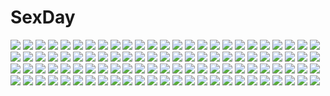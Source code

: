 # SexDay
![](https://konachan.com/image/3f15093db4498ec34559a7b0bb31e935/Konachan.com%20-%20223029%20aircraft%20animal_ears%20dark%20inabi%20original%20rain%20thighhighs%20water%20white_hair%20yellow_eyes%20zettai_ryouiki.jpg)
![](https://konachan.com/image/1a8313d2e4b05966d9e85683f6f2ba86/Konachan.com%20-%20124453%20breasts%20nichijou%20nipples%20no_bra%20open_shirt%20pink_hair%20shishio_%28artist%29%20tachibana_misato%20tears.jpg)
![](https://konachan.com/jpeg/aadd9814b57abb4cfe7f7a4788526611/Konachan.com%20-%20185327%20black_hair%20breasts%20brown_eyes%20censored%20game_cg%20iizuki_tasuku%20izumi_wakoto%20long_hair%20lovely_x_cation_2%20sex%20spread_legs%20sunset%20swimsuit.jpg)
![](https://konachan.com/jpeg/863e5928975f1695b5a7e8936cd297a0/Konachan.com%20-%20103112%20aiyoku_no_eustia%20crown%20gloves%20saint_irene%20white_hair.jpg)
![](https://konachan.com/image/8bada6f5005625746eb512b63ae8cc9a/Konachan.com%20-%20198488%20gloves%20green_eyes%20laio%20military%20original%20pantyhose%20uniform%20weapon%20white.jpg)
![](https://konachan.com/image/297e544f6f8e217b9c3d347b8f15a33d/Konachan.com%20-%2093781%20animal_ears%20catgirl%20chen%20foxgirl%20multiple_tails%20tail%20touhou%20yakumo_ran%20yakumo_yukari.jpg)
![](https://konachan.com/jpeg/cea4268cb8265c1f0c17e2242f508cfd/Konachan.com%20-%20229840%202girls%20anthropomorphism%20aqua_eyes%20breasts%20gray_hair%20headdress%20japanese_clothes%20kantai_collection%20kimono%20kou_mashiro%20no_bra%20nopan%20short_hair%20twintails.jpg)
![](https://konachan.com/image/1344cfbe04eec73eb44d88f6dffd8b0e/Konachan.com%20-%20246737%20achilles%20armor%20black_hair%20braids%20dress%20gabiran%20gloves%20green_eyes%20group%20karna%20long_hair%20male%20mordred%20ponytail%20semiramis%20spartacus%20sword%20tail%20weapon.jpg)
![](https://konachan.com/image/4509cd2f60309112e38563f0cc0745f2/Konachan.com%20-%20125038%20animal%20bird%20book%20boots%20braids%20butterfly%20chess08%20flowers%20frog%20glasses%20headphones%20original%20polychromatic%20short_hair%20snail.jpg)
![](https://konachan.com/jpeg/0c497a1888fe2b09bec3bdef55ab2c65/Konachan.com%20-%20260107%20blonde_hair%20blush%20breasts%20censored%20dress%20garter_belt%20green_eyes%20long_hair%20nipples%20no_bra%20nopan%20petals%20pussy%20skirt_lift%20thighhighs%20tiara%20wedding_attire.jpg)
![](https://konachan.com/image/892d93a883ebc26df6a85e1d7baf4ed4/Konachan.com%20-%20165522%202girls%20aircraft%20blue_hair%20brown_eyes%20ericsakura%20gray_hair%20long_hair%20original%20purple_eyes%20school_uniform%20skirt.jpg)
![](https://konachan.com/jpeg/e3566ed5c77cc3733632051ebb9cc047/Konachan.com%20-%2043212%20breasts%20migiwa_kazuha%20nipples%20suzuhira_hiro%20yosuga_no_sora.jpg)
![](https://konachan.com/image/7a8fc5d90112fe954daf7766fe00198f/Konachan.com%20-%20190645%20blonde_hair%20flowers%20hayate_no_gotoku%20long_hair%20mizuki.n%20petals%20red_eyes%20tennos_athena%20white.jpg)
![](https://konachan.com/image/def885be40089d4a980ff4c21f404a5f/Konachan.com%20-%20108091%20bicolored_eyes%20blonde_hair%20game_cg%20gun%20hinoue_itaru%20long_hair%20motorcycle%20nakatsu_shizuru%20rewrite%20tennouji_kotarou%20twintails%20weapon.jpg)
![](https://konachan.com/jpeg/72b29fe39755f34cebd632b94acb14a5/Konachan.com%20-%2040957%20aquaplus%20kouno_harumi%20leaf%20mitsumi_misato%20pink_hair%20school_uniform%20thighhighs%20to_heart%20to_heart_2%20to_heart_2_another_days.jpg)
![](https://konachan.com/jpeg/91d7f04678af2adcd46b32f786dd82fb/Konachan.com%20-%20178366%20bra%20breasts%20brown_hair%20censored%20game_cg%20green_eyes%20hook%20long_hair%20melty_moment%20navel%20nipples%20open_shirt%20panties%20panty_pull%20penis%20sex%20skirt%20underwear.jpg)
![](https://konachan.com/image/0b0efd707d1f51ac7b7a70806fd4134c/Konachan.com%20-%20204275%20blue_eyes%20boots%20elbow_gloves%20gloves%20god_eater%20gradient%20gray_hair%20hat%20no_bra%20pantyhose%20skirt%20underboob%20weapon%20wei_%28hoshieve%29%20wristwear.jpg)
![](https://konachan.com/jpeg/9df1d3f4146aab2050f764f1ab1228ee/Konachan.com%20-%20287814%20blush%20breasts%20brown_eyes%20brown_hair%20n.g.%20nipples%20nopan%20original%20short_hair%20skirt%20topless%20uncensored.jpg)
![](https://konachan.com/image/f8da1355f46747aa6ad821a61c263ba2/Konachan.com%20-%2016637%20aozora_market%20blonde_hair%20bow%20hat%20kirisame_marisa%20long_hair%20socks%20touhou%20witch%20yellow_eyes.jpg)
![](https://konachan.com/image/21474f51f0af0a0d3612e6025f1262e9/Konachan.com%20-%20161559%20breast_hold%20breasts%20koikishi_purely_kiss%20nipples%20shidou_mana%20thighhighs%20white%20yuuki_hagure.jpg)
![](https://konachan.com/image/f4320c0ba6b45395dc50827169f740f7/Konachan.com%20-%2044900%20all_male%20chibi%20ciel_phantomhive%20cosplay%20kuroshitsuji%20male%20sebastian_michaelis.jpg)
![](https://konachan.com/jpeg/a48874a5d08aa5e22ef044fc85c3919c/Konachan.com%20-%20188670%20animal_ears%20bikini%20black_hair%20blush%20catgirl%20flat_chest%20green_eyes%20long_hair%20roke%20shakugan_no_shana%20shana%20swimsuit%20tail%20thighhighs.jpg)
![](https://konachan.com/jpeg/304ed8844a818c6095faf0c3ed9b917b/Konachan.com%20-%20286933%20anus%20atelier_kaguya%20breasts%20censored%20choco_chip%20dress%20game_cg%20natsuno_ai%20nee-chan_no_susume%20no_bra%20pubic_hair%20pussy%20sideboob.jpg)
![](https://konachan.com/image/53e15cb8b18bd7ba22fb3fde18f9f8ce/Konachan.com%20-%2056234%202girls%20aqua_eyes%20aqua_hair%20black_hair%20blue_eyes%20hatsune_miku%20katana%20kuroi_mato%20long_hair%20mintchoco%20scar%20sword%20tie%20twintails%20vocaloid%20weapon.jpg)
![](https://konachan.com/image/fc6b12616f6944703f7a8a558d495d3a/Konachan.com%20-%20181367%201ji45fun%20all_male%20armor%20building%20long_hair%20male%20red_hair%20sword%20weapon.jpg)
![](https://konachan.com/image/a0b3fb230eb4695af035caa99281ab0c/Konachan.com%20-%2041452%20mecha%20mobile_fighter_g_gundam%20mobile_suit_gundam.jpg)
![](https://konachan.com/jpeg/90807066349286e213c7b9b4f1d80044/Konachan.com%20-%20202229%20bubbles%20dress%20green_eyes%20green_hair%20hatsune_miku%20hitomi95%20long_hair%20summer_dress%20underwater%20vocaloid%20water.jpg)
![](https://konachan.com/jpeg/fe972f6cdd254514f44208fb71f3b883/Konachan.com%20-%20282032%20alice_soft%20bicolored_eyes%20blush%20breasts%20evenicle%20game_cg%20long_hair%20nude%20ramius_dreissen%20wet%20white_hair%20yaegashi_nan.jpg)
![](https://konachan.com/image/a8399fba04ab3db1a71a73f581c9f0c1/Konachan.com%20-%20288224%20akchu%20bed%20bikini%20blush%20breasts%20cameltoe%20choker%20erect_nipples%20gray_hair%20long_hair%20navel%20original%20pussy%20red_eyes%20see_through%20swimsuit%20thighhighs.jpg)
![](https://konachan.com/jpeg/4299606a3f8772571b0553567c961929/Konachan.com%20-%20246323%202girls%20aqua_eyes%20boots%20braids%20breasts%20chain%20gloves%20gray_hair%20gun%20headband%20logo%20long_hair%20pantyhose%20short_hair%20shorts%20sword%20twintails%20uniform%20weapon.jpg)
![](https://konachan.com/jpeg/5f2ba7223c40a8e757a05f2634a0ef7e/Konachan.com%20-%20292578%20breasts%20brown_hair%20chocolate%20cropped%20dress%20fate_grand_order%20fate_%28series%29%20long_hair%20murasaki_shikibu%20purple_eyes%20satou_daiji%20valentine.jpg)
![](https://konachan.com/jpeg/f63bcc8de975c70bbe81be4c8e66ae0f/Konachan.com%20-%2086322%20animal_ears%20chibi%20food%20hat%20inubashiri_momiji%20japanese_clothes%20miko%20neko_yume%20short_hair%20tail%20touhou%20white%20white_hair%20wolfgirl.jpg)
![](https://konachan.com/image/92488f74483a5ce20ab84653f1fe61e8/Konachan.com%20-%208129%20kirisame_marisa%20touhou%20witch.jpg)
![](https://konachan.com/image/039dc51cea23ff92100532e86a99f4a5/Konachan.com%20-%2062720%20akiyama_mio%20blush%20guitar%20hirasawa_yui%20horiguchi_yukiko%20instrument%20k-on%21%20kotobuki_tsumugi%20pantyhose%20school_uniform%20tainaka_ritsu.jpg)
![](https://konachan.com/image/9dbb5548c21451367de5f24c101e35d5/Konachan.com%20-%20263271%20bicolored_eyes%20blood%20boots%20chain%20chinomaron%20cosplay%20gloves%20hoodie%20long_hair%20parody%20purple_hair%20shorts%20sword%20vocaloid%20voiceroid%20weapon%20yuzuki_yukari.jpg)
![](https://konachan.com/image/1c8df6a63b215ba63875038615ff4f0d/Konachan.com%20-%20153741%20blush%20breasts%20candy%20chocolate%20choker%20cleavage%20food%20fruit%20magic%20nipples%20no_bra%20nopan%20panties%20pantyhose%20pekopokox%20red_eyes%20touhou%20vampire%20wings.jpg)
![](https://konachan.com/jpeg/40e4d197e3a68dd3245bed73c2fc8082/Konachan.com%20-%20300513%20armor%20fate_grand_order%20fate_%28series%29%20gloves%20magicians%20mash_kyrielight%20pink_hair%20purple_eyes%20short_hair%20water%20watermark.jpg)
![](https://konachan.com/jpeg/1a1ddb54902a1913a86fa225d466cd9c/Konachan.com%20-%20224223%202girls%20animal%20apple%20braids%20brown_hair%20candy%20festival%20fish%20food%20fruit%20headdress%20original%20shoujo_ai%20summer%20twintails%20waifu2x%20watermark%20yukata%20yukinokoe.jpg)
![](https://konachan.com/image/f143076c1d0fb09cfd30570f15dd1e79/Konachan.com%20-%20217796%20ass%20blush%20breasts%20cameltoe%20cleavage%20dark_skin%20elbow_gloves%20erect_nipples%20fang%20gloves%20orange_eyes%20original%20real_xxiii%20thighhighs%20white_hair.jpg)
![](https://konachan.com/image/9c0b68bb20c31bd8b7a7d8b526a22402/Konachan.com%20-%20133662%20bikini%20black_eyes%20black_hair%20breasts%20cleavage%20panties%20striped_panties%20swimsuit%20taka_tony%20underwear.jpg)
![](https://konachan.com/image/7395069cbc672d1446be6bd4549faa78/Konachan.com%20-%20153323%20aqua_hair%20blood%20garter_belt%20hatsune_miku%20kuromayu%20long_hair%20navel%20red_eyes%20scythe%20thighhighs%20twintails%20vocaloid%20weapon.jpg)
![](https://konachan.com/image/2dec646919479928e4849cb3c35a88a3/Konachan.com%20-%20278293%20blue_hair%20close%20love_live%21_school_idol_project%20onsen%20short_hair%20sonoda_umi%20tanaka212%20towel%20water%20wet%20yellow_eyes.jpg)
![](https://konachan.com/jpeg/528d853b13d0eb2fc060c14af9aeadbf/Konachan.com%20-%20171846%20cropped%20misawa_maho%20ro-kyu-bu%21%20school_uniform%20tinkerbell%20tinkle.jpg)
![](https://konachan.com/image/82f9f64ff5a9de9ca3ccb79e610cf711/Konachan.com%20-%20140811%20black_hair%20brown_hair%20chitanda_eru%20hyouka%20ibara_mayaka%20purple_eyes.jpg)
![](https://konachan.com/jpeg/ee635d19a86028d6e1b2ee8c63a95e83/Konachan.com%20-%20200736%202girls%20ass%20blush%20brown_hair%20garter_belt%20gray_hair%20heart%20jianren%20long_hair%20panties%20rensouhou-kun%20short_hair%20thighhighs%20twintails%20underwear.jpg)
![](https://konachan.com/jpeg/5335b7d12c146bd0f00c0df7b6fcf5ea/Konachan.com%20-%20212600%20blonde_hair%20blue_eyes%20breasts%20cropped%20nababa%20naked_shirt%20navel%20nipples%20open_shirt%20original%20pussy%20scan%20uncensored.jpg)
![](https://konachan.com/jpeg/4998f358928d61c71a54951814966944/Konachan.com%20-%2028111%20hayate_no_gotoku%20saginomiya_isumi.jpg)
![](https://konachan.com/image/99f43fedc6d5c5cfecfb8d879f9b750e/Konachan.com%20-%2051965%20blush%20breasts%20cleavage%20meiko%20see_through%20vocaloid%20zoom_layer.jpg)
![](https://konachan.com/image/2fffffb1ac2652bee2615b3be2fc9d2e/Konachan.com%20-%2044556%20tsubasa_reservoir_chronicle.jpg)
![](https://konachan.com/image/dc1be08caa2dfa11d5e1ec552e80ed58/Konachan.com%20-%2055467%20hatsune_miku%20vocaloid.jpg)
![](https://konachan.com/jpeg/96889c74508a98f3b51d8d20ee764c7e/Konachan.com%20-%20118911%20animal_ears%20blonde_hair%20foxgirl%20magic%20multiple_tails%20original%20red_eyes%20tail%20takanashie.jpg)
![](https://konachan.com/jpeg/72da107bd6a91483a17def4cab53df94/Konachan.com%20-%20228987%20aliasing%20aqua_eyes%20aqua_hair%20breasts%20gloves%20hatsune_miku%20long_hair%20ribbons%20rimuu%20vocaloid.jpg)
![](https://konachan.com/image/a857a1650b79ceedb8b94e2449749815/Konachan.com%20-%20270167%20aqua_eyes%20bou_nin%20bubbles%20close%20long_hair%20original%20polychromatic%20white_hair.jpg)
![](https://konachan.com/jpeg/00e590968385c6c71778859a510d03ff/Konachan.com%20-%20302466%20bed%20black_eyes%20black_hair%20blush%20breast_hold%20headband%20kkamja%20long_hair%20original%20ponytail%20wings.jpg)
![](https://konachan.com/jpeg/ec18831c792556f5d08409a5fb0979d6/Konachan.com%20-%20289019%20airy.i.ray%20hatsune_miku%20polychromatic%20vocaloid.jpg)
![](https://konachan.com/jpeg/9e3334a2cec957480c7a980a0a3c903f/Konachan.com%20-%20256333%20anthropomorphism%20azur_lane%20blonde_hair%20bodysuit%20cameltoe%20clouds%20loli%20long_hair%20orange_eyes%20skintight%20sky%20sunset%20tattoo%20torn_clothes%20twintails%20yagitori.jpg)
![](https://konachan.com/image/36fdee02833c38ab5464b8c6bea2389b/Konachan.com%20-%20105953%20all_male%20blue_hair%20blush%20male%20nectar-ii%20nopan%20purple_eyes%20steins%3Bgate%20trap%20urushibara_ruka.jpg)
![](https://konachan.com/jpeg/0b93bbabfd1648994c4b1e50693cc63b/Konachan.com%20-%20297139%20ass%20black_hair%20blue_eyes%20cqingwei%20katana%20kochou_shinobu%20panties%20school_uniform%20short_hair%20skirt%20striped_panties%20sword%20underwear%20weapon.jpg)
![](https://konachan.com/jpeg/01cc5a7b7484720feff4184dbf41f3e5/Konachan.com%20-%20306220%20bikini%20blush%20bow%20breasts%20brown_eyes%20brown_hair%20clouds%20cropped%20mignon%20original%20school_uniform%20see_through%20short_hair%20skirt%20sky%20swimsuit%20undressing%20wet.jpg)
![](https://konachan.com/jpeg/edb21a42aff5afe079e53e5698afc82e/Konachan.com%20-%20278806%20blush%20breasts%20choker%20dress%20gloves%20group%20horns%20navel%20original%20pink_eyes%20pink_hair%20ponytail%20red_eyes%20ribbons%20scan%20skirt%20sword%20tail%20weapon%20wings.jpg)
![](https://konachan.com/image/160681f22590545a965847d04be90105/Konachan.com%20-%20169489%20anus%20blush%20breasts%20brown_hair%20long_hair%20mikamin%20nipples%20original%20purple_eyes%20pussy%20school_uniform%20shirt_lift%20spread_pussy%20thighhighs%20uncensored.jpg)
![](https://konachan.com/image/f729120c568f6e790be1280b3764af13/Konachan.com%20-%2024251%20azasuke_wind%20black_lagoon%20revy.jpg)
![](https://konachan.com/image/7382cfbed461d814a95c7ecf5d864638/Konachan.com%20-%20127143%20blush%20breasts%20cleavage%20headphones%20nitroplus%20pink_hair%20sonico%20super_sonico%20tsuji_santa.jpg)
![](https://konachan.com/jpeg/f55bee641f6e9972d678576e1b2b2010/Konachan.com%20-%20112242%20aqua_eyes%20bikini%20black_hair%20blush%20bow%20braids%20censored%20cum%20favorite%20fellatio%20game_cg%20headband%20kisaragi_mio%20long_hair%20penis%20shida_kazuhiro%20swimsuit.jpg)
![](https://konachan.com/image/4080bf38c7bf98da6fc5fe15aab38d2c/Konachan.com%20-%20111005%20hina_asuka%20memories_off%20tagme_%28character%29%20tohmine_ririsu.jpg)
![](https://konachan.com/jpeg/17a4f065543037cdc4fb4a228f5c40dd/Konachan.com%20-%20214197%202girls%20animal_ears%20bed%20bell%20blush%20bra%20breasts%20brown_hair%20catgirl%20cleavage%20headband%20hewsack%20long_hair%20navel%20panties%20ponytail%20tail%20thighhighs%20underwear.jpg)
![](https://konachan.com/image/9c0dc8d585c466853abd9ae870518509/Konachan.com%20-%20255908%20anus%20ass%20azur_lane%20blush%20breasts%20brown_hair%20catgirl%20censored%20cum%20dark_skin%20fang%20fellatio%20mask%20nipples%20nude%20penis%20pussy%20red_eyes%20tail%20tama_satou.jpg)
![](https://konachan.com/image/a6d44405374b815dfd321e140cce97f2/Konachan.com%20-%2092911%20flowers%20food%20hat%20long_hair%20purple_hair%20red_eyes%20tagme_%28artist%29%20twintails.jpg)
![](https://konachan.com/jpeg/828e89984cbb907fc9f6d6927cd38486/Konachan.com%20-%20261813%20darling_in_the_franxx%20tagme_%28artist%29%20third-party_edit%20zero_two.jpg)
![](https://konachan.com/image/bd43584b376f929c00c1cab0a57da5bd/Konachan.com%20-%20306308%20aqua_eyes%20barefoot%20bed%20braids%20kagura_nana%20long_hair%20miaoguujuun_qvq%20navel%20no_bra%20open_shirt%20sarashi%20thighhighs%20underwear%20white_hair.jpg)
![](https://konachan.com/image/1c0b0f5d112b683f9cc709bafa2c54c9/Konachan.com%20-%2080056%20godees%20monochrome.jpg)
![](https://konachan.com/image/2b19fdd4b1cda4664eaa91baef4d9c4a/Konachan.com%20-%2085587%20animal_ears%20ass%20blood%20censored%20crying%20cum%20itsuki%20long_hair%20panties%20penis%20pussy%20sex%20skirt%20tears%20thighhighs%20tio_plato%20underwear%20white_hair%20yellow_eyes.jpg)
![](https://konachan.com/image/59bb5cdb141f84becfa94c6b5d9c681a/Konachan.com%20-%2080784%20hatsune_miku%20twintails%20vocaloid.jpg)
![](https://konachan.com/jpeg/6f82a3a3d9a2812e93056a716ea60a47/Konachan.com%20-%20243356%20animal%20bird%20clouds%20industrial%20mclelun%20nobody%20original%20scenic%20signed%20sky%20sunset%20water.jpg)
![](https://konachan.com/image/7595ddee187de217b64f972acea69e75/Konachan.com%20-%20157225%20blush%20breasts%20cleavage%20gray_hair%20haiyore%21_nyaruko-san%20kiss%20kuuko%20long_hair%20nyaruko%20panimiiru%20red_hair%20yuri.jpg)
![](https://konachan.com/image/f0549042d7b6a43477c343785510c2c1/Konachan.com%20-%2043738%20blush%20dress%20long_hair%20original%20red_eyes%20ribbons%20white%20white_hair.jpg)
![](https://konachan.com/jpeg/764c294501c9b9303e18bbab5b7b6547/Konachan.com%20-%20132853%20amasaka_takashi%20game_cg%20kohinata_yuuka%20koi_mekuri_clover%20waitress.jpg)
![](https://konachan.com/jpeg/ee8f038cee5f2a8f2f0ce54bd0eca6f3/Konachan.com%20-%20272198%20blush%20bondage%20game_cg%20masturbation%20orange_hair%20purple_eyes%20pussy%20sakura_magical_girls%20uncensored%20vibrator%20wanaca%20winged_cloud.jpg)
![](https://konachan.com/image/92fac910a697364e400354a144ff8fc8/Konachan.com%20-%2075236%20green_hair%20nana_katagiri%20niiduma_kapriccho%21.jpg)
![](https://konachan.com/jpeg/2deed8bb5fee847f85320f3ab8078aaa/Konachan.com%20-%20158942%20breasts%20brown_hair%20game_cg%20hayakawa_harui%20navel%20nipples%20nude%20red_eyes%20shoujo_shiniki_shoujo_tengoku%20towel%20tsukamine_miori.jpg)
![](https://konachan.com/image/0380a9f2a7224010aae660a40db09aaa/Konachan.com%20-%20115643%20oniichan_no_koto_nanka_zenzen_suki_janain_dakara_ne%21%21%20takanashi_nao%20tsuchiura_iroha.jpg)
![](https://konachan.com/image/807f125f1ca2ae43ca01d9b5354af092/Konachan.com%20-%20151597%20an2a%20anthropomorphism%20purple_hair%20siri%20thighhighs.jpg)
![](https://konachan.com/jpeg/8e00498693913ee3bd4c451412e28e06/Konachan.com%20-%20182721%20airfield_hime%20black_hair%20choker%20ddddddd%20dress%20food%20gray_hair%20group%20horns%20long_hair%20pocky%20red_eyes%20skirt%20thighhighs%20white_hair%20wristwear%20yellow_eyes.jpg)
![](https://konachan.com/image/1755b72f9b42d6a8052606e3798aedc7/Konachan.com%20-%2036721%20arpeggio.jpg)
![](https://konachan.com/jpeg/ecfb25c6cc9382a40200d3cf9ac8742a/Konachan.com%20-%20137065%20blue_eyes%20clouds%20game_cg%20gray_hair%20misora%20moon%20night%20purple_software%20school_uniform%20shiawase_kazokubu%20sky%20stars%20techgirl%20yuuki_makoto.jpg)
![](https://konachan.com/image/777e19eed6f51aeeeff576028089e2a1/Konachan.com%20-%20189022%20animal%20brown_hair%20butterfly%20cat%20dog%20food%20glasses%20grass%20leiror%20original.jpg)
![](https://konachan.com/image/1d2ee28679c68b16e55efc535763129c/Konachan.com%20-%20266394%20ass%20bikini%20blonde_hair%20braids%20bubbles%20clouds%20gun%20npcpepper%20saber%20saber_alter%20short_hair%20sky%20swimsuit%20thighhighs%20underboob%20water%20weapon%20yellow_eyes.jpg)
![](https://konachan.com/image/34ed5beb021429d11f690c8175a9834f/Konachan.com%20-%20111757%20akaza_akari%20blonde_hair%20blue_eyes%20panties%20school_uniform%20sefa%20thighhighs%20toshinou_kyouko%20underwear%20yuru_yuri.jpg)
![](https://konachan.com/image/be7898dd58954a7e30aa222a15d7b70a/Konachan.com%20-%2048668%20japanese_clothes%20kimono%20loli%20ribbons%20shiro_%28octet%29%20tagme.jpg)
![](https://konachan.com/jpeg/bd261b97ae8a02fdad1f842a3cab6c32/Konachan.com%20-%20220601%20fufu_%28fufuichi04%29%20original%20scythe%20weapon.jpg)
![](https://konachan.com/image/931f331c901a3b67ca8ade1855792462/Konachan.com%20-%2034912%20lina_inverse%20slayers.jpg)
![](https://konachan.com/jpeg/d4b2e945bfbba0cdd338d52d99ab0611/Konachan.com%20-%20268460%20bed%20blush%20breasts%20brown_hair%20game_cg%20hapymaher%20koku%20long_hair%20male%20nipples%20no_bra%20nopan%20open_shirt%20pussy%20pussy_juice%20toriumi_arisu%20uncensored.jpg)
![](https://konachan.com/image/1bca14556198673d334bbdf0f0798d28/Konachan.com%20-%208943%20kanon%20minase_akiko.jpg)
![](https://konachan.com/jpeg/b6ae2c2aa85f7c2870d08f2506311817/Konachan.com%20-%20131999%20armor%20banjoo%20boots%20bow%20glasses%20gloves%20gun%20hat%20headphones%20imca%20kurt_irving%20leila_peron%20ponytail%20shin_hyuga%20sunglasses%20thighhighs%20uniform%20weapon.jpg)
![](https://konachan.com/image/2f18f335a81163d1f382b5c6d24f12f5/Konachan.com%20-%20280865%20breasts%20censored%20cum%20idolmaster%20necklace%20nipples%20no_bra%20open_shirt%20panties%20pantyhose%20penis%20pink_eyes%20pussy%20q_%28ed69%29%20sex%20short_hair%20tears%20underwear.jpg)
![](https://konachan.com/jpeg/8a92637ed62c90d454deccc4136ab8c5/Konachan.com%20-%20223183%20blonde_hair%20blush%20bow%20dress%20food%20headband%20lolita_fashion%20original%20red_eyes%20ribbons%20sakurai_unan%20short_hair%20thighhighs%20watermark%20wristwear.jpg)
![](https://konachan.com/image/c9f230e205c178160920f3a8839d2e65/Konachan.com%20-%2037660%20arcana_heart.jpg)
![](https://konachan.com/jpeg/b2f51eb61344952eff16c451680517f4/Konachan.com%20-%20167447%20ass_grab%20blue_hair%20blush%20braids%20breasts%20censored%20cunnilingus%20fellatio%20game_cg%20green_eyes%20natsume_eri%20nipples%20penis%20ribbons%20short_hair%20skirt%20thighhighs.jpg)
![](https://konachan.com/image/882613a6e4c318e5c61c38280262ad8b/Konachan.com%20-%20205685%20dlsite.com%20elle_sweet%20original%20refeia.jpg)
![](https://konachan.com/image/88d8b1d15870eff69da4344731d73011/Konachan.com%20-%2034263%20ayanami_rei%20bandage%20blue_hair%20bodysuit%20dualscreen%20eyepatch%20matsubara_hidenori%20neon_genesis_evangelion%20red_eyes%20short_hair%20skintight%20watermark%20white.jpg)
